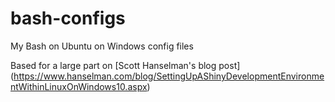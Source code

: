 # bash-configs
My Bash on Ubuntu on Windows config files

Based for a large part on [Scott Hanselman's blog post]
(https://www.hanselman.com/blog/SettingUpAShinyDevelopmentEnvironmentWithinLinuxOnWindows10.aspx)
